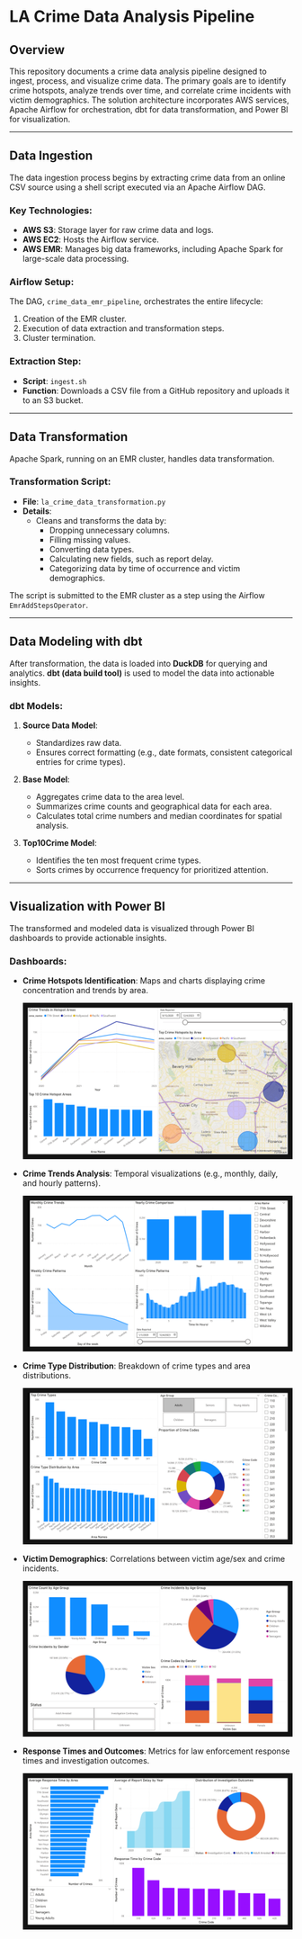 ﻿# LA Crime Data Analysis Pipeline

## Overview

This repository documents a crime data analysis pipeline designed to ingest, process, and visualize crime data. The primary goals are to identify crime hotspots, analyze trends over time, and correlate crime incidents with victim demographics. The solution architecture incorporates AWS services, Apache Airflow for orchestration, dbt for data transformation, and Power BI for visualization.

---

## Data Ingestion

The data ingestion process begins by extracting crime data from an online CSV source using a shell script executed via an Apache Airflow DAG.

### Key Technologies:

-   **AWS S3**: Storage layer for raw crime data and logs.
-   **AWS EC2**: Hosts the Airflow service.
-   **AWS EMR**: Manages big data frameworks, including Apache Spark for large-scale data processing.

### Airflow Setup:

The DAG, `crime_data_emr_pipeline`, orchestrates the entire lifecycle:

1. Creation of the EMR cluster.
2. Execution of data extraction and transformation steps.
3. Cluster termination.

### Extraction Step:

-   **Script**: `ingest.sh`
-   **Function**: Downloads a CSV file from a GitHub repository and uploads it to an S3 bucket.

---

## Data Transformation

Apache Spark, running on an EMR cluster, handles data transformation.

### Transformation Script:

-   **File**: `la_crime_data_transformation.py`
-   **Details**:
    -   Cleans and transforms the data by:
        -   Dropping unnecessary columns.
        -   Filling missing values.
        -   Converting data types.
        -   Calculating new fields, such as report delay.
        -   Categorizing data by time of occurrence and victim demographics.

The script is submitted to the EMR cluster as a step using the Airflow `EmrAddStepsOperator`.

---

## Data Modeling with dbt

After transformation, the data is loaded into **DuckDB** for querying and analytics. **dbt (data build tool)** is used to model the data into actionable insights.

### dbt Models:

1. **Source Data Model**:

    - Standardizes raw data.
    - Ensures correct formatting (e.g., date formats, consistent categorical entries for crime types).

2. **Base Model**:

    - Aggregates crime data to the area level.
    - Summarizes crime counts and geographical data for each area.
    - Calculates total crime numbers and median coordinates for spatial analysis.

3. **Top10Crime Model**:
    - Identifies the ten most frequent crime types.
    - Sorts crimes by occurrence frequency for prioritized attention.

---

## Visualization with Power BI

The transformed and modeled data is visualized through Power BI dashboards to provide actionable insights.

### Dashboards:

-   **Crime Hotspots Identification**: Maps and charts displaying crime concentration and trends by area.

    ![Crime Hotspots](/analysis_dashboard_img/crime_analysis-1.png)

-   **Crime Trends Analysis**: Temporal visualizations (e.g., monthly, daily, and hourly patterns).

    ![Crime Trends](/analysis_dashboard_img/crime_analysis-2.png)

-   **Crime Type Distribution**: Breakdown of crime types and area distributions.

    ![Crime Type Distribution](/analysis_dashboard_img/crime_analysis-3.png)

-   **Victim Demographics**: Correlations between victim age/sex and crime incidents.

    ![Victim Demographics](/analysis_dashboard_img/crime_analysis-4.png)

-   **Response Times and Outcomes**: Metrics for law enforcement response times and investigation outcomes.

    ![Response Times](/analysis_dashboard_img/crime_analysis-5.png)

